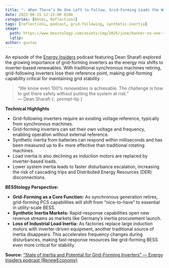 ```yaml
---
title: "💡 When There’s No One Left to Follow, Grid-Forming Leads the Way"
date: 2025-06-15 12:15:00 0100
categories: [Notes, Reflections]
tags: [reflections, podcast, grid-following, synthetic-inertia]
image:
  path: https://www.besstology.com/assets/img/2025/june/banner-no-one-to-follow.png
  lqtip:
author: gustav
---
```



An episode of the [Energy Insiders](https://reneweconomy.com.au/) podcast featuring Dean Sharafi explored the growing importance of grid-forming inverters as the energy mix shifts to inverter-based renewables. With traditional synchronous machines retiring, grid-following inverters lose their reference point, making grid-forming capability critical for maintaining grid stability.

> “We know even 100% renewables is achievable. The challenge is how to get there safely without putting the system at risk.”  
> — Dean Sharafi
{: .prompt-tip }

**Technical Highlights**  
- Grid-following inverters require an existing voltage reference, typically from synchronous machines.  
- Grid-forming inverters can set their own voltage and frequency, enabling operation without external reference.  
- Synthetic inertia from batteries can respond within milliseconds and has been measured up to 8× more effective than traditional rotating machines.  
- Load inertia is also declining as induction motors are replaced by inverter-based loads.  
- Lower system inertia leads to faster disturbance escalation, increasing the risk of cascading trips and Distributed Energy Resources (DER) disconnections.  

**BESStology Perspective:**  
- **Grid-Forming as a Core Function:** As synchronous generation retires, grid-forming PCS capabilities will shift from “nice-to-have” to essential in utility-scale BESS.  
- **Synthetic Inertia Markets:** Rapid-response capabilities open new revenue streams as markets like Germany’s inertia procurement launch.  
- **Loss of Industrial Load Inertia:** As factories replace large induction motors with inverter-driven equipment, another traditional source of inertia disappears. This accelerates frequency changes during disturbances, making fast-response resources like grid-forming BESS even more critical for stability.  

**Source:** [“State of Inertia and Potential for Grid-Forming Inverters” — Energy Insiders podcast (RenewEconomy)](https://podcasts.apple.com/se/podcast/energy-insiders-a-reneweconomy-podcast/id1198375045?i=1000488644044)


